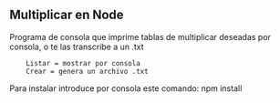 ## Multiplicar en Node 

Programa de consola que imprime tablas de multiplicar deseadas por consola, o te las transcribe a un .txt

        Listar = mostrar por consola
        Crear = genera un archivo .txt

Para instalar introduce por consola este comando:
    npm install